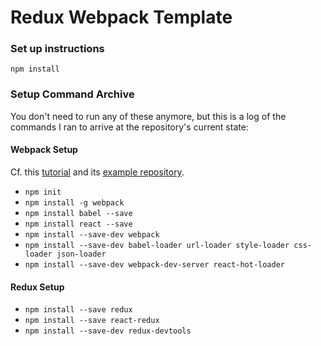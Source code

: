 # Redux Webpack Template

### Set up instructions
`npm install`

### Setup Command Archive
You don't need to run any of these anymore, but this is a log of the commands I ran to arrive at the repository's current state:

#### Webpack Setup
Cf. this [tutorial](http://reactjs.de/posts/react-anwendungen-mit-webpack-entwickeln) and its [example repository](https://github.com/nilshartmann/react-webpack-example).
+ `npm init`
+ `npm install -g webpack`
+ `npm install babel --save`
+ `npm install react --save`
+ `npm install --save-dev webpack`
+ `npm install --save-dev babel-loader url-loader style-loader css-loader json-loader`
+ `npm install --save-dev webpack-dev-server react-hot-loader`

#### Redux Setup
+ `npm install --save redux`
+ `npm install --save react-redux`
+ `npm install --save-dev redux-devtools`
